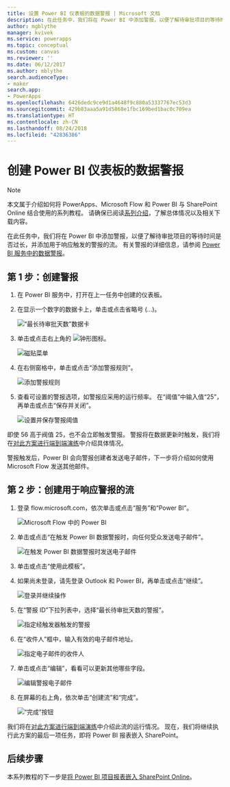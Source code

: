 ```yaml
---
title: 设置 Power BI 仪表板的数据警报 | Microsoft 文档
description: 在此任务中，我们将在 Power BI 中添加警报，以便了解待审批项目的等待时间是否过长，以及警报发生时作出响应的流。
author: mgblythe
manager: kvivek
ms.service: powerapps
ms.topic: conceptual
ms.custom: canvas
ms.reviewer: ''
ms.date: 06/12/2017
ms.author: mblythe
search.audienceType:
- maker
search.app:
- PowerApps
ms.openlocfilehash: 6426dedc9ce9d1a4648f9c880a53337767ec53d3
ms.sourcegitcommit: 429b83aaa5a91d5868e1fbc169bed1bac0c709ea
ms.translationtype: HT
ms.contentlocale: zh-CN
ms.lasthandoff: 08/24/2018
ms.locfileid: "42836386"
---
```

# <a name="set-up-data-alerts-for-the-power-bi-dashboard"></a>创建 Power BI 仪表板的数据警报
> [!NOTE]
> 本文属于介绍如何将 PowerApps、Microsoft Flow 和 Power BI 与 SharePoint Online 结合使用的系列教程。 请确保已阅读[系列介绍](sharepoint-scenario-intro.md)，了解总体情况以及相关下载内容。

在此任务中，我们将在 Power BI 中添加警报，以便了解待审批项目的等待时间是否过长，并添加用于响应触发的警报的流。 有关警报的详细信息，请参阅 [Power BI 服务中的数据警报](https://docs.microsoft.com/power-bi/service-set-data-alerts)。

## <a name="step-1-create-an-alert"></a>第 1 步：创建警报
1. 在 Power BI 服务中，打开在上一任务中创建的仪表板。
2. 在显示一个数字的数据卡上，单击或点击省略号 (...)。
   
    ![“最长待审批天数”数据卡](./media/sharepoint-scenario-alerts-flow/07-01-01-tile-ellipsis.png)
3. 单击或点击右上角的 ![钟形图标](./media/sharepoint-scenario-alerts-flow/icon-bell.png)。
   
    ![磁贴菜单](./media/sharepoint-scenario-alerts-flow/07-01-02-tile-bell.png)
4. 在右侧窗格中，单击或点击“添加警报规则”。
   
    ![添加警报规则](./media/sharepoint-scenario-alerts-flow/07-01-03-add-alert.png)
5. 查看可设置的警报选项，如警报应采用的运行频率。 在“阈值”中输入值“25”，再单击或点击“保存并关闭”。
   
    ![设置并保存警报阈值](./media/sharepoint-scenario-alerts-flow/07-01-04-save-alert.png)

即使 56 高于阀值 25，也不会立即触发警报。 警报将在数据更新时触发，我们将在[对此方案进行端到端演练](sharepoint-scenario-summary.md)中介绍具体情况。

警报触发后，Power BI 会向警报创建者发送电子邮件，下一步将介绍如何使用 Microsoft Flow 发送其他邮件。

## <a name="step-2-create-a-flow-that-responds-to-the-alert"></a>第 2 步：创建用于响应警报的流
1. 登录 flow.microsoft.com，依次单击或点击“服务”和“Power BI”。
   
    ![Microsoft Flow 中的 Power BI](./media/sharepoint-scenario-alerts-flow/07-01-05-power-bi.png)
2. 单击或点击“在触发 Power BI 数据警报时，向任何受众发送电子邮件”。
   
    ![在触发 Power BI 数据警报时发送电子邮件](./media/sharepoint-scenario-alerts-flow/07-01-06-alert-flow.png)
3. 单击或点击“使用此模板”。
4. 如果尚未登录，请先登录 Outlook 和 Power BI，再单击或点击“继续”。
   
    ![登录并继续操作](./media/sharepoint-scenario-alerts-flow/07-01-08-continue.png)
5. 在“警报 ID”下拉列表中，选择“最长待审批天数的警报”。
   
    ![指定经触发器触发的警报](./media/sharepoint-scenario-alerts-flow/07-01-09-choose-alert.png)
6. 在“收件人”框中，输入有效的电子邮件地址。
   
    ![指定电子邮件的收件人](./media/sharepoint-scenario-alerts-flow/07-01-10-choose-email.png)
7. 单击或点击“编辑”，看看可以更新其他哪些字段。
   
    ![编辑警报电子邮件](./media/sharepoint-scenario-alerts-flow/07-01-11-email-full.png)
8. 在屏幕的右上角，依次单击“创建流”和“完成”。
   
    ![“完成”按钮](./media/sharepoint-scenario-alerts-flow/07-01-12-done.png)

我们将在[对此方案进行端到端演练](sharepoint-scenario-summary.md)中介绍此流的运行情况。 现在，我们将继续执行此方案的最后一项任务，即将 Power BI 报表嵌入 SharePoint。

## <a name="next-steps"></a>后续步骤
本系列教程的下一步是[将 Power BI 项目报表嵌入 SharePoint Online](sharepoint-scenario-embed-report.md)。

